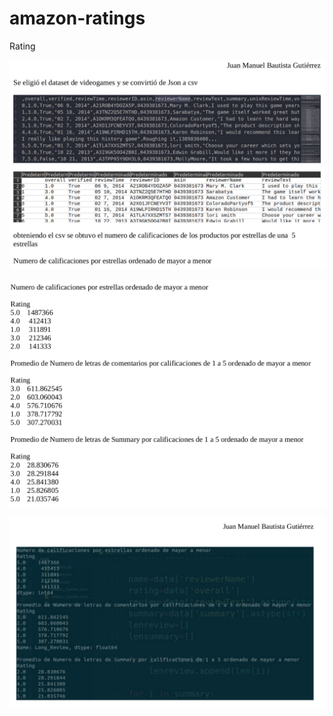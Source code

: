 ﻿# amazon-ratings

Rating

![alt text](https://github.com/jhonn123123/Data_science/blob/master/Amazon_videogames/img/img1.png?raw=true)

![alt text](https://github.com/jhonn123123/Data_science/blob/master/Amazon_videogames/img/img2.png?raw=true)

![alt text](https://github.com/jhonn123123/Data_science/blob/master/Amazon_videogames/img/img3.png?raw=true)
